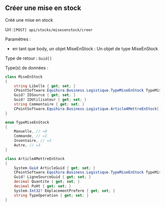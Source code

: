 ## <span id='creermiseenstock'>Créer une mise en stock</span>

Créé une mise en stock

Url :`[POST] api/stocks/misesenstock/creer`

Paramètres : 

- en tant que body, un objet MiseEnStock : Un objet de type MiseEnStock

Type de retour : `Guid[]`

Type(s) de données :

```csharp
class MiseEnStock
{
	string Libelle { get; set; }
	CPointSoftware.Equihira.Business.Logistique.TypeMiseEnStock TypeMiseEnStock { get; set; }
	Guid? IDSource { get; set; }
	Guid? IDUtilisateur { get; set; }
	string Commentaire { get; set; }
	CPointSoftware.Equihira.Business.Logistique.ArticleAMettreEnStock[] Articles { get; set; }
}

enum TypeMiseEnStock
{
	Manuelle, // =0
	Commande, // =1
	Inventaire, // =2
	Autre, // =3
}

class ArticleAMettreEnStock
{
	System.Guid ArticleGuid { get; set; }
	CPointSoftware.Equihira.Business.Logistique.TypeMiseEnStock TypeMiseEnStock { get; set; }
	Guid? LigneSourceGuid { get; set; }
	decimal Quantite { get; set; }
	decimal PuHt { get; set; }
	System.Int32? EmplacementPrefere { get; set; }
	string TypeOperation { get; set; }
}

```

